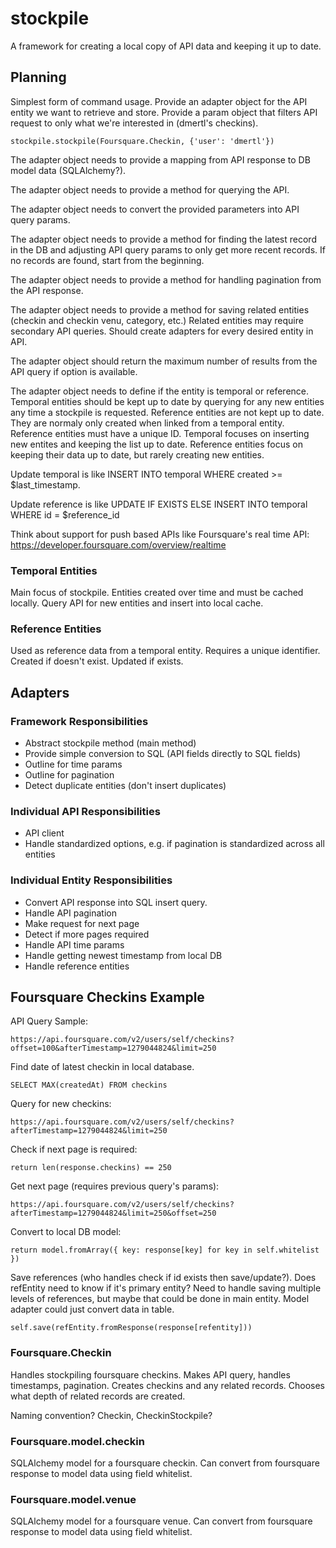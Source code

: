 # stockpile

A framework for creating a local copy of API data and keeping it up to date.

## Planning

Simplest form of command usage. Provide an adapter object for the API entity we want to retrieve and store. Provide a
param object that filters API request to only what we're interested in (dmertl's checkins).

    stockpile.stockpile(Foursquare.Checkin, {'user': 'dmertl'})
    
The adapter object needs to provide a mapping from API response to DB model data (SQLAlchemy?).

The adapter object needs to provide a method for querying the API.

The adapter object needs to convert the provided parameters into API query params.

The adapter object needs to provide a method for finding the latest record in the DB and adjusting API query params to 
only get more recent records. If no records are found, start from the beginning. 

The adapter object needs to provide a method for handling pagination from the API response.

The adapter object needs to provide a method for saving related entities (checkin and checkin venu, category, etc.) 
Related entities may require secondary API queries. Should create adapters for every desired entity in API.

The adapter object should return the maximum number of results from the API query if option is available.

The adapter object needs to define if the entity is temporal or reference. Temporal entities should be kept up to date 
by querying for any new entities any time a stockpile is requested. Reference entities are not kept up to date. They are
normaly only created when linked from a temporal entity. Reference entities must have a unique ID. Temporal focuses on 
inserting new entites and keeping the list up to date. Reference entities focus on keeping their data up to date, but 
rarely creating new entities.

Update temporal is like INSERT INTO temporal WHERE created >= $last_timestamp.
 
Update reference is like UPDATE IF EXISTS ELSE INSERT INTO temporal WHERE id = $reference_id

Think about support for push based APIs like Foursquare's real time API: https://developer.foursquare.com/overview/realtime

### Temporal Entities

Main focus of stockpile. Entities created over time and must be cached locally. Query API for new entities and insert 
into local cache.

### Reference Entities

Used as reference data from a temporal entity. Requires a unique identifier. Created if doesn't exist. Updated if 
exists.

## Adapters

### Framework Responsibilities

- Abstract stockpile method (main method)
- Provide simple conversion to SQL (API fields directly to SQL fields)
- Outline for time params
- Outline for pagination
- Detect duplicate entities (don't insert duplicates)

### Individual API Responsibilities

- API client
- Handle standardized options, e.g. if pagination is standardized across all entities

### Individual Entity Responsibilities

- Convert API response into SQL insert query.
- Handle API pagination
 - Make request for next page
 - Detect if more pages required
- Handle API time params
- Handle getting newest timestamp from local DB
- Handle reference entities

## Foursquare Checkins Example

API Query Sample:

    https://api.foursquare.com/v2/users/self/checkins?offset=100&afterTimestamp=1279044824&limit=250

Find date of latest checkin in local database.

    SELECT MAX(createdAt) FROM checkins

Query for new checkins:

    https://api.foursquare.com/v2/users/self/checkins?afterTimestamp=1279044824&limit=250
    
Check if next page is required:

    return len(response.checkins) == 250
    
Get next page (requires previous query's params):

    https://api.foursquare.com/v2/users/self/checkins?afterTimestamp=1279044824&limit=250&offset=250
    
Convert to local DB model:

    return model.fromArray({ key: response[key] for key in self.whitelist })

Save references (who handles check if id exists then save/update?). Does refEntity need to know if it's primary entity? 
Need to handle saving multiple levels of references, but maybe that could be done in main entity. Model adapter could 
just convert data in table.

    self.save(refEntity.fromResponse(response[refentity]))

### Foursquare.Checkin

Handles stockpiling foursquare checkins. Makes API query, handles timestamps, pagination. Creates checkins and any 
related records. Chooses what depth of related records are created.

Naming convention? Checkin, CheckinStockpile?

### Foursquare.model.checkin

SQLAlchemy model for a foursquare checkin. Can convert from foursquare response to model data using field whitelist.

### Foursquare.model.venue

SQLAlchemy model for a foursquare venue. Can convert from foursquare response to model data using field whitelist.

